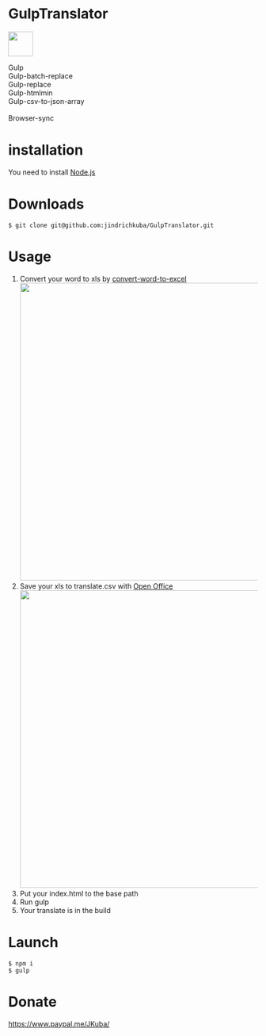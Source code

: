 # GulpTranslator
<p><img width="50" src="https://raw.githubusercontent.com/gulpjs/artwork/master/gulp-2x.png" style="max-width:100%;">
</p>
Gulp <br />
Gulp-batch-replace <br />
Gulp-replace <br />
Gulp-htmlmin <br />
Gulp-csv-to-json-array<br />
<br />
Browser-sync

# installation 
You need to install <a href="http://nodejs.org" target="_blank">Node.js</a>

# Downloads
<pre><code>$ git clone git@github.com:jindrichkuba/GulpTranslator.git</code></pre>

# Usage
1) Convert your word to xls by <a href="http://www.watermark-images.com/convert-word-to-excel.aspx" target="_blank">convert-word-to-excel</a> <br />
<img src="https://raw.githubusercontent.com/jindrichkuba/GulpTranslator/master/example/word.png" width="600" style="max-width:100%;"> <br />
2) Save your xls to translate.csv with <a href="https://www.openoffice.org/download/index.html" target="_blank">Open Office</a>  <br />
<img src="https://raw.githubusercontent.com/jindrichkuba/GulpTranslator/master/example/open_office.png" width="600" style="max-width:100%;"> <br />
3) Put your index.html to the base path <br />
4) Run gulp<br />
5) Your translate is in the build 

# Launch
<pre><code>$ npm i
$ gulp</code></pre>

# Donate
https://www.paypal.me/JKuba/
